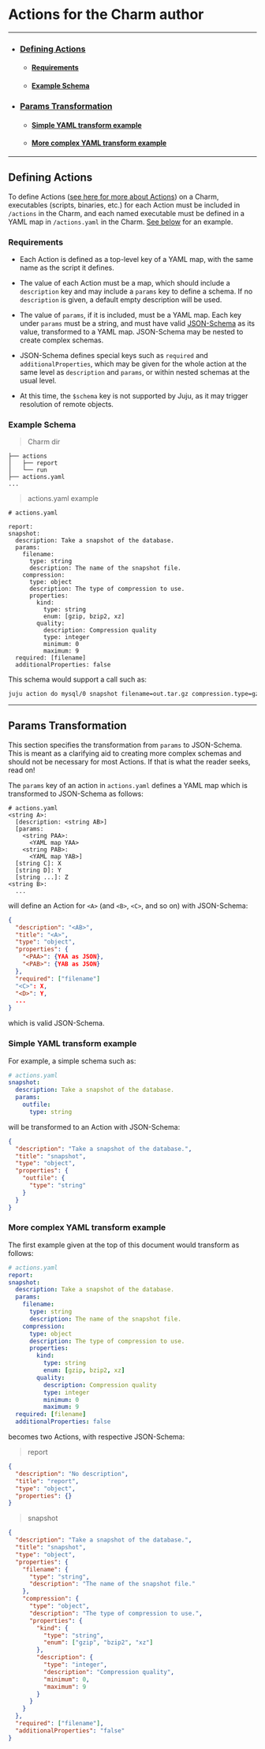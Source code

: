 # Actions for the Charm author

---

 - ### [Defining Actions](#defining-actions)
    - #### [Requirements](#requirements)
    - #### [Example Schema](#example-schema)
 - ### [Params Transformation](#params-transformation)
    - #### [Simple YAML transform example](#simple-yaml-transform-example)
    - #### [More complex YAML transform example](#more-complex-yaml-transform-example)

---

## Defining Actions

To define Actions ([see here for more about Actions](actions.html)) on a Charm, executables (scripts, binaries, etc.) for each 
Action must be included in `/actions` in the Charm, and each named executable
must be defined in a YAML map in `/actions.yaml` in the Charm.  [See below](#example-schema) for
an example.

### Requirements

 - Each Action is defined as a top-level key of a YAML map, with the same name as
the script it defines.

 - The value of each Action must be a map, which should include a `description`
key and may include a `params` key to define a schema.  If no `description` is
given, a default empty description will be used.

 - The value of `params`, if it is included, must be a YAML map.  Each key under
`params` must be a string, and must have valid [JSON-Schema](http://json-schema.org/example2.html) as its value,
transformed to a YAML map.  JSON-Schema may be nested to create complex
schemas.

 - JSON-Schema defines special keys such as `required` and `additionalProperties`,
which may be given for the whole action at the same level as `description` and
`params`, or within nested schemas at the usual level.

 - At this time, the `$schema` key is not supported by Juju, as it may trigger
resolution of remote objects.

### Example Schema

 > Charm dir
```
├── actions
│   ├── report
│   └── run
├── actions.yaml
...
```

 > actions.yaml example
```
# actions.yaml

report:
snapshot: 
  description: Take a snapshot of the database.
  params:
    filename: 
      type: string
      description: The name of the snapshot file.
    compression:
      type: object
      description: The type of compression to use.
      properties:
        kind:
          type: string
          enum: [gzip, bzip2, xz]
        quality:
          description: Compression quality
          type: integer
          minimum: 0
          maximum: 9
  required: [filename]
  additionalProperties: false
```

This schema would support a call such as:

```bash
juju action do mysql/0 snapshot filename=out.tar.gz compression.type=gzip
```

---

## Params Transformation

This section specifies the transformation from `params` to JSON-Schema.  This
is meant as a clarifying aid to creating more complex schemas and should not
be necessary for most Actions.  If that is what the reader seeks, read on!

The `params` key of an action in `actions.yaml` defines a YAML map which is
transformed to JSON-Schema as follows: 

```
# actions.yaml
<string A>:
  [description: <string AB>]
  [params:
    <string PAA>:
      <YAML map YAA>
    <string PAB>: 
      <YAML map YAB>]
  [string C]: X
  [string D]: Y
  [string ...]: Z
<string B>:
  ...
```

will define an Action for `<A>` (and `<B>`, `<C>`, and so on) with JSON-Schema:

```json
{
  "description": "<AB>",
  "title": "<A>",
  "type": "object",
  "properties": {
    "<PAA>": {YAA as JSON},
    "<PAB>": {YAB as JSON}
  },
  "required": ["filename"]
  "<C>": X,
  "<D>": Y,
  ...
}
```

which is valid JSON-Schema.

### Simple YAML transform example

For example, a simple schema such as:

```yaml
# actions.yaml
snapshot:
  description: Take a snapshot of the database.
  params:
    outfile:
      type: string
```

will be transformed to an Action with JSON-Schema:

```json
{
  "description": "Take a snapshot of the database.",
  "title": "snapshot",
  "type": "object",
  "properties": {
    "outfile": {
      "type": "string"
    }
  }
}
```

### More complex YAML transform example

The first example given at the top of this document would transform as follows:

```yaml
# actions.yaml
report:
snapshot: 
  description: Take a snapshot of the database.
  params:
    filename: 
      type: string
      description: The name of the snapshot file.
    compression:
      type: object
      description: The type of compression to use.
      properties:
        kind:
          type: string
          enum: [gzip, bzip2, xz]
        quality:
          description: Compression quality
          type: integer
          minimum: 0
          maximum: 9
  required: [filename]
  additionalProperties: false
```

becomes two Actions, with respective JSON-Schema:

 > report
```json
{
  "description": "No description",
  "title": "report",
  "type": "object",
  "properties": {}
}
```

> snapshot
```json
{
  "description": "Take a snapshot of the database.",
  "title": "snapshot",
  "type": "object",
  "properties": {
    "filename": {
      "type": "string",
      "description": "The name of the snapshot file."
    },
    "compression": {
      "type": "object",
      "description": "The type of compression to use.",
      "properties": {
        "kind": {
          "type": "string",
          "enum": ["gzip", "bzip2", "xz"]
        },
        "description": {
          "type": "integer",
          "description": "Compression quality",
          "minimum": 0,
          "maximum": 9
        }
      }
    }
  },
  "required": ["filename"],
  "additionalProperties": "false"
}
```

